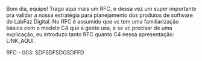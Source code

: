 Bom dia, equipe! Trago aqui mais um RFC, e dessa vez um super importante pra validar a nossa estratégia para planejamento dos produtos de software do LabFaz Digital. No RFC é assumido que vc tem uma familiarização básica com o modelo C4 que a gente usa, e se vc precisar de uma explicação, eu introduzo tanto RFC quanto C4 nessa apresentação: LINK_AQUI.

RFC - 003: SDFSDFSDGSDFFD